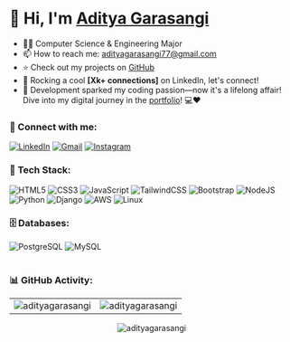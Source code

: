 <h1 align="left">👋 Hi, I'm <a href="(https://adityagarasangi.github.io/)" target="_blank">Aditya Garasangi</a></h1>

- 👨‍💻 Computer Science & Engineering Major
- 📫 How to reach me: [adityagarasangi77@gmail.com](adityagarasangi77@gmail.com)
- ⭐ Check out my projects on [GitHub](https://github.com/AdityaGarasangi?tab=repositories)
- 🔗 Rocking a cool **[Xk+ connections]** on LinkedIn, let's connect!
- 🚀 Development sparked my coding passion—now it's a lifelong affair! Dive into my digital journey in the [portfolio](https://adityagarasangi.github.io/)! 💻❤️

<h3 align="left">📲 Connect with me:</h3>
<div align="left">
  <a href="https://www.linkedin.com/in/adityagarasangi/"><img alt="LinkedIn" src="https://img.shields.io/badge/linkedin-%230077B5.svg?style=for-the-badge&logo=linkedin&logoColor=white"/></a>
  <a href="mailto:adityagarasangi77@gmail.com"><img alt="Gmail" src="https://img.shields.io/badge/Gmail-D14836?style=for-the-badge&logo=gmail&logoColor=white"/></a>
   <a href="https://www.instagram.com/aditya._.garasangi"><img alt="Instagram" src="https://img.shields.io/badge/Instagram-E4405F?style=for-the-badge&logo=instagram&logoColor=white"/></a>
</div>

<h3 align="left">🚀 Tech Stack:</h3>
<div align="left">
  <img alt="HTML5" src="https://img.shields.io/badge/html5-%23E34F26.svg?style=for-the-badge&logo=html5&logoColor=white"/>
  <img alt="CSS3" src="https://img.shields.io/badge/css3-%231572B6.svg?style=for-the-badge&logo=css3&logoColor=white"/> 
  <img alt="JavaScript" src="https://img.shields.io/badge/javascript-%23323330.svg?style=for-the-badge&logo=javascript&logoColor=%23F7DF1E"/>
  <img alt="TailwindCSS" src="https://img.shields.io/badge/Tailwind_CSS-38B2AC?style=for-the-badge&logo=tailwind-css&logoColor=white"/>
  <img alt="Bootstrap" src="https://img.shields.io/badge/bootstrap-%23563D7C.svg?style=for-the-badge&logo=bootstrap&logoColor=white"/>
  <img alt="NodeJS" src="https://img.shields.io/badge/node.js-%2343853D.svg?style=for-the-badge&logo=node-dot-js&logoColor=white"/>
  <img alt="Python" src="https://img.shields.io/badge/python-%233776AB.svg?style=for-the-badge&logo=python&logoColor=white"/>
  <img alt="Django" src="https://img.shields.io/badge/django-%23092E20.svg?style=for-the-badge&logo=django&logoColor=white"/>
  <img alt="AWS" src="https://img.shields.io/badge/AWS-%23232F3E.svg?style=for-the-badge&logo=amazonaws&logoColor=white"/>
  <img alt="Linux" src="https://img.shields.io/badge/linux-%23FCC624.svg?style=for-the-badge&logo=linux&logoColor=black"/>
</div>

<h3 align="left">🗄️ Databases:</h3>
<div align="left">
  <img alt="PostgreSQL" src="https://img.shields.io/badge/PostgreSQL-%23447A55.svg?style=for-the-badge&logo=postgresql&logoColor=white"/>
  <img alt="MySQL" src="https://img.shields.io/badge/mysql-%2300f.svg?style=for-the-badge&logo=mysql&logoColor=white"/>
</div><br/>

<h3 align="left">📊 GitHub Activity:</h3>
<table>
  <tr>
    <td><img src="https://github-readme-stats.vercel.app/api?username=adityagarasangi&show_icons=true&theme=dark&locale=en" alt="adityagarasangi" /></td>
    <td><img src="https://github-readme-stats.vercel.app/api/top-langs?username=adityagarasangi&show_icons=true&theme=dark&locale=en&layout=compact" alt="adityagarasangi" /></td>
  </tr>
</table>

<div align="center">
<p><img align="center" src="https://github-readme-streak-stats.herokuapp.com/?user=adityagarasangi&theme=dark" alt="adityagarasangi" /></p>
</div>
